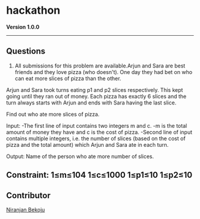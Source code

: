 # hackathon
**Version 1.0.0**

---
## Questions
1. All submissions for this problem are available.Arjun and Sara are best friends and they love pizza (who doesn't). One day they had bet on who can eat more slices of pizza than the other.

Arjun and Sara took turns eating p1 and p2 slices respectively. This kept going until they ran out of money. Each pizza has exactly 6 slices and the turn always starts with Arjun and ends with Sara having the last slice.

Find out who ate more slices of pizza.

Input:
-The first line of input contains two integers m and c.
-m is the total amount of money they have and c is the cost of pizza.
-Second line of input contains multiple integers, i.e. the number of slices (based on the cost of pizza and the total amount) which Arjun and Sara ate in each turn.

Output:
Name of the person who ate more number of slices.

Constraint:
1≤m≤104
1≤c≤1000
1≤p1≤10
1≤p2≤10
---
## Contributor
[Niranjan Bekoju]('https://github.com/Niranjan2054')

